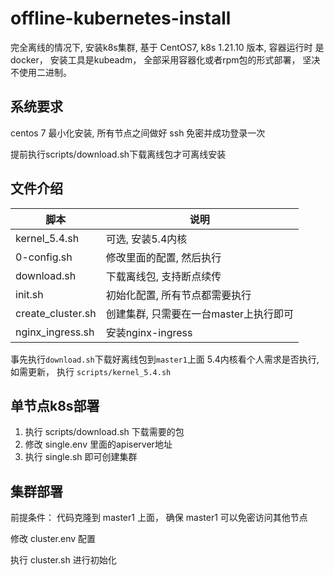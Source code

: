 # offline-kubernetes-install
完全离线的情况下, 安装k8s集群, 基于 CentOS7, k8s 1.21.10 版本, 容器运行时 是docker， 安装工具是kubeadm， 全部采用容器化或者rpm包的形式部署， 坚决不使用二进制。

## 系统要求

centos 7 最小化安装, 所有节点之间做好 ssh 免密并成功登录一次

提前执行scripts/download.sh下载离线包才可离线安装

## 文件介绍


| 脚本               | 说明                                   |
| ------------------ | -------------------------------------- |
| kernel_5.4.sh    | 可选, 安装5.4内核                      |
| 0-config.sh        | 修改里面的配置, 然后执行               |
| download.sh      | 下载离线包, 支持断点续传               |
| init.sh          | 初始化配置, 所有节点都需要执行         |
| create_cluster.sh    | 创建集群, 只需要在一台master上执行即可 |
| nginx_ingress.sh | 安装nginx-ingress                      |

事先执行`download.sh`下载好离线包到`master1`上面
5.4内核看个人需求是否执行, 如需更新， 执行 `scripts/kernel_5.4.sh`

## 单节点k8s部署

1. 执行 scripts/download.sh 下载需要的包
2. 修改 single.env 里面的apiserver地址
3. 执行 single.sh 即可创建集群

## 集群部署

前提条件： 代码克隆到 master1 上面， 确保 master1 可以免密访问其他节点

修改 cluster.env 配置

执行 cluster.sh 进行初始化

